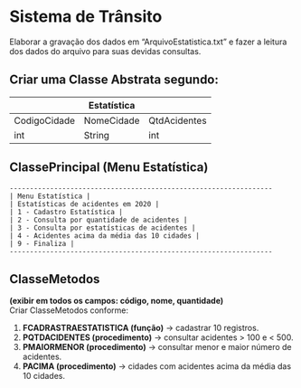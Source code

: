 # Sistema de Trânsito

Elaborar a gravação dos dados em “ArquivoEstatistica.txt” e fazer a leitura dos
dados do arquivo para suas devidas consultas.

## Criar uma Classe Abstrata segundo:
|                |Estatística |              |
|----------------|------------|--------------|
| CodigoCidade   | NomeCidade | QtdAcidentes |
|int             |String      |int           |

## ClassePrincipal (Menu Estatística)

```
-----------------------------------------------------------------
| Menu Estatística |
| Estatísticas de acidentes em 2020 |
| 1 - Cadastro Estatística |
| 2 - Consulta por quantidade de acidentes |
| 3 - Consulta por estatísticas de acidentes |
| 4 - Acidentes acima da média das 10 cidades |
| 9 - Finaliza |
-----------------------------------------------------------------
```

## ClasseMetodos
**(exibir em todos os campos: código, nome, quantidade)**<br>
Criar ClasseMetodos conforme:

1. **FCADRASTRAESTATISTICA (função)** → cadastrar 10 registros.  
2. **PQTDACIDENTES (procedimento)** → consultar acidentes > 100 e < 500.  
3. **PMAIORMENOR (procedimento)** → consultar menor e maior número de acidentes.  
4. **PACIMA (procedimento)** → cidades com acidentes acima da média das 10 cidades.

